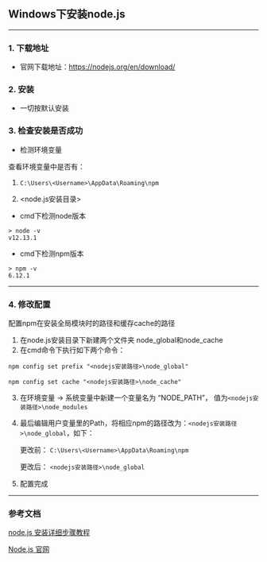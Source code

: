 ## Windows下安装node.js

-----

### 1. 下载地址

* 官网下载地址：https://nodejs.org/en/download/

### 2. 安装

* 一切按默认安装

### 3. 检查安装是否成功

* 检测环境变量

查看环境变量中是否有：

1. ``C:\Users\<Username>\AppData\Roaming\npm``

2. <node.js安装目录>

* cmd下检测node版本

```
> node -v
v12.13.1
```

* cmd下检测npm版本

```
> npm -v
6.12.1
```

-----

### 4. 修改配置

配置npm在安装全局模块时的路径和缓存cache的路径

1. 在node.js安装目录下新建两个文件夹 node_global和node_cache
2. 在cmd命令下执行如下两个命令：

``npm config set prefix "<nodejs安装路径>\node_global"``

``npm config set cache "<nodejs安装路径>\node_cache"``

3. 在环境变量 -> 系统变量中新建一个变量名为 “NODE_PATH”， 值为``<nodejs安装路径>\node_modules``
4. 最后编辑用户变量里的Path，将相应npm的路径改为：``<nodejs安装路径>\node_global``，如下：

    更改前：
    ``C:\Users\<Username>\AppData\Roaming\npm``

    更改后：
    ``<nodejs安装路径>\node_global``

5. 配置完成

-----

### 参考文档

[node.js 安装详细步骤教程](https://blog.csdn.net/antma/article/details/86104068)

[Node.js 官网](https://nodejs.org/en)
